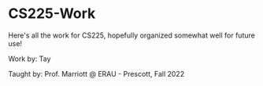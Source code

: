 # CS225-Work

Here's all the work for CS225, hopefully organized somewhat well for future use!

Work by: Tay

Taught by: Prof. Marriott @ ERAU - Prescott, Fall 2022
